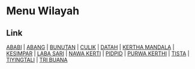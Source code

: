 # Menu Wilayah

## Link

[ABABI](https://github.com/gigit-pemilu/pemilu-2024-51-bali/tree/main/pileg-dpr/hitung-suara/sub/51-bali/sub/07-karangasem/sub/05-abang/sub/2001-ababi)
 | 
[ABANG](https://github.com/gigit-pemilu/pemilu-2024-51-bali/tree/main/pileg-dpr/hitung-suara/sub/51-bali/sub/07-karangasem/sub/05-abang/sub/2005-abang)
 | 
[BUNUTAN](https://github.com/gigit-pemilu/pemilu-2024-51-bali/tree/main/pileg-dpr/hitung-suara/sub/51-bali/sub/07-karangasem/sub/05-abang/sub/2003-bunutan)
 | 
[CULIK](https://github.com/gigit-pemilu/pemilu-2024-51-bali/tree/main/pileg-dpr/hitung-suara/sub/51-bali/sub/07-karangasem/sub/05-abang/sub/2008-culik)
 | 
[DATAH](https://github.com/gigit-pemilu/pemilu-2024-51-bali/tree/main/pileg-dpr/hitung-suara/sub/51-bali/sub/07-karangasem/sub/05-abang/sub/2007-datah)
 | 
[KERTHA MANDALA](https://github.com/gigit-pemilu/pemilu-2024-51-bali/tree/main/pileg-dpr/hitung-suara/sub/51-bali/sub/07-karangasem/sub/05-abang/sub/2010-kertha-mandala)
 | 
[KESIMPAR](https://github.com/gigit-pemilu/pemilu-2024-51-bali/tree/main/pileg-dpr/hitung-suara/sub/51-bali/sub/07-karangasem/sub/05-abang/sub/2013-kesimpar)
 | 
[LABA SARI](https://github.com/gigit-pemilu/pemilu-2024-51-bali/tree/main/pileg-dpr/hitung-suara/sub/51-bali/sub/07-karangasem/sub/05-abang/sub/2011-laba-sari)
 | 
[NAWA KERTI](https://github.com/gigit-pemilu/pemilu-2024-51-bali/tree/main/pileg-dpr/hitung-suara/sub/51-bali/sub/07-karangasem/sub/05-abang/sub/2012-nawa-kerti)
 | 
[PIDPID](https://github.com/gigit-pemilu/pemilu-2024-51-bali/tree/main/pileg-dpr/hitung-suara/sub/51-bali/sub/07-karangasem/sub/05-abang/sub/2006-pidpid)
 | 
[PURWA KERTHI](https://github.com/gigit-pemilu/pemilu-2024-51-bali/tree/main/pileg-dpr/hitung-suara/sub/51-bali/sub/07-karangasem/sub/05-abang/sub/2009-purwa-kerthi)
 | 
[TISTA](https://github.com/gigit-pemilu/pemilu-2024-51-bali/tree/main/pileg-dpr/hitung-suara/sub/51-bali/sub/07-karangasem/sub/05-abang/sub/2004-tista)
 | 
[TIYINGTALI](https://github.com/gigit-pemilu/pemilu-2024-51-bali/tree/main/pileg-dpr/hitung-suara/sub/51-bali/sub/07-karangasem/sub/05-abang/sub/2002-tiyingtali)
 | 
[TRI BUANA](https://github.com/gigit-pemilu/pemilu-2024-51-bali/tree/main/pileg-dpr/hitung-suara/sub/51-bali/sub/07-karangasem/sub/05-abang/sub/2014-tri-buana)

